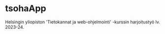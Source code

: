 # tsohaApp
Helsingin yliopiston 'Tietokannat ja web-ohjelmointi' -kurssin harjoitustyö lv. 2023-24.
